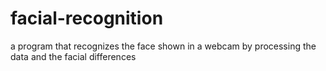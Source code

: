 # facial-recognition
a program that recognizes the face shown in a webcam by processing the data and the facial differences
